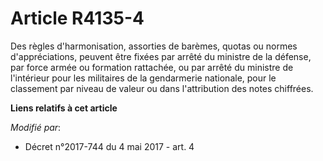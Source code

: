 # Article R4135-4

Des règles d'harmonisation, assorties de barèmes, quotas ou normes d'appréciations, peuvent être fixées par arrêté du
ministre de la défense, par force armée ou formation rattachée, ou par arrêté du ministre de l'intérieur pour les militaires
de la gendarmerie nationale, pour le classement par niveau de valeur ou dans l'attribution des notes chiffrées.

**Liens relatifs à cet article**

_Modifié par_:

  - Décret n°2017-744 du 4 mai 2017 - art. 4
